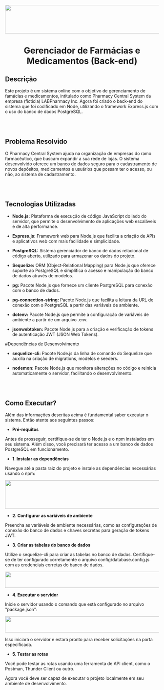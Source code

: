<div align="center">
    <img width="649" height="93" src="https://github.com/williammmoura/Projeto_Final_Modulo_02_FullStack_FMT_Backend/assets/86812365/2d80f74c-3fd1-475b-a29e-407e35240588">
</div>

<div align="center">
  <h1>Gerenciador de Farmácias e Medicamentos (Back-end)</h1>
</div>

<h2>Descrição</h2>

Este projeto é um sistema online com o objetivo de gerenciamento de famácias e medicamentos,
intitulado como Pharmacy Central System da empresa (fictícia) LABPharmacy Inc. Agora foi criado
o back-end do sistema que foi codificado em Node, utilizando o framework Express.js com o uso do 
banco de dados PostgreSQL.

<br>
<br>

<h2>Problema Resolvido</h2>

O Pharmacy Central System ajuda na organização de empresas do ramo farmacêutico, que buscam expandir
a sua rede de lojas. O sistema desenvolvido oferece um banco de dados seguro para o cadastramento de
novos depósitos, medicamentos e usuários que possam ter o acesso, ou não, ao sistema de cadastramento.

<br>
<br>

<h2>Tecnologias Utilizadas</h2>

- **Node.js:** Plataforma de execução de código JavaScript do lado do servidor, que permite o desenvolvimento de aplicações web escaláveis e de alta performance.

- **Express.js:** Framework web para Node.js que facilita a criação de APIs e aplicativos web com mais facilidade e simplicidade.

- **PostgreSQL:** Sistema gerenciador de banco de dados relacional de código aberto, utilizado para armazenar os dados do projeto.

- **Sequelize:** ORM (Object-Relational Mapping) para Node.js que oferece suporte ao PostgreSQL e simplifica o acesso e manipulação do banco de dados através de modelos.

- **pg:** Pacote Node.js que fornece um cliente PostgreSQL para conexão com o banco de dados.

- **pg-connection-string:** Pacote Node.js que facilita a leitura da URL de conexão com o PostgreSQL a partir das variáveis de ambiente.

- **dotenv:** Pacote Node.js que permite a configuração de variáveis de ambiente a partir de um arquivo .env.

- **jsonwebtoken:** Pacote Node.js para a criação e verificação de tokens de autenticação JWT (JSON Web Tokens).

#Dependências de Desenvolvimento
- **sequelize-cli:** Pacote Node.js da linha de comando do Sequelize que auxilia na criação de migrations, modelos e seeders.

- **nodemon:** Pacote Node.js que monitora alterações no código e reinicia automaticamente o servidor, facilitando o desenvolvimento.

<br>
<br>

<h2>Como Executar?</h2>

Além das informações descritas acima é fundamental saber executar o sistema. Então atente aos seguintes passos:

- **Pré-requitos**

Antes de prosseguir, certifique-se de ter o Node.js e o npm instalados em seu sistema. Além disso, você precisará ter acesso a um banco de dados PostgreSQL em funcionamento.

- **1. Instalar as dependências**

Navegue até a pasta raiz do projeto e instale as dependências necessárias usando o npm:

<div align="center">
    <img width="649" height="93" src="https://github.com/williammmoura/Projeto_Final_Modulo_02_FullStack_FMT_Backend/assets/86812365/6f3c8e3c-7dca-4bc3-a3f0-604127264223">
</div>

- **2. Configurar as variáveis de ambiente**

Preencha as variáveis de ambiente necessárias, como as configurações de conexão do banco de dados e chaves secretas para geração de tokens JWT.

- **3. Criar as tabelas do banco de dados**

Utilize o sequelize-cli para criar as tabelas no banco de dados. Certifique-se de ter configurado corretamente o arquivo config/database.config.js com as credenciais corretas do banco de dados.

<div align="center">
    <img width="649" height="53" src="https://github.com/williammmoura/Projeto_Final_Modulo_02_FullStack_FMT_Backend/assets/86812365/6f51d8cd-5142-4cb1-96e3-9dcd970a9716">
</div>

- **4. Executar o servidor**

Inicie o servidor usando o comando que está configurado no arquivo "package.json":

<div align="center">
    <img width="649" height="53" src="https://github.com/williammmoura/Projeto_Final_Modulo_02_FullStack_FMT_Backend/assets/86812365/acc4f012-b582-4437-bc50-77244c41f0e6">
</div>

Isso iniciará o servidor e estará pronto para receber solicitações na porta especificada.

- **5. Testar as rotas**
  
Você pode testar as rotas usando uma ferramenta de API client, como o Postman, Thunder Client ou outro.

Agora você deve ser capaz de executar o projeto localmente em seu ambiente de desenvolvimento.
